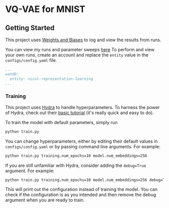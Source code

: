 # VQ-VAE for MNIST

## Getting Started

This project uses [Weights and Biases](https://wandb.ai/site) to log and view the results from runs.

You can view my runs and parameter sweeps [here](https://wandb.ai/nicol-representation-learning/vqvae-mnist)
To perform and view your own runs, create an account and replace the `entity` value in the `configs/config.yaml` file.

```yaml
...
wandb:
  entity: nicol-representation-learning
...
```

### Training

This project uses [Hydra](https://hydra.cc/) to handle hyperparameters. To harness the power of Hydra, check out their [basic tutorial](https://hydra.cc/docs/1.3/intro/) (it's really quick and easy to do).

To train the model with default parameters, simply run

```bash
python train.py
```

You can change hyperparameters, either by editing their default values in `configs/config.yaml` or by passing command line arguments. For example:

```bash
python train.py training.num_epochs=10 model.num_embeddings=256
```

If you are still unfamiliar with Hydra, consider adding the `debug=True` argument. For example:

```bash
python train.py training.num_epochs=10 model.num_embeddings=256 debug=True
```

This will print out the configuration instead of training the model. You can check if the configuration is as you intended and then remove the debug argument when you are ready to train.